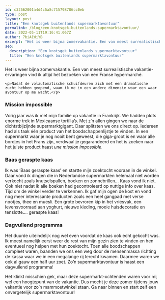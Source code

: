 ```yaml
---
id: c32562001a4d4c5a8c715798706cc0eb
type: post
layout: post
title: "Een knotsgek buitenlands supermarktavontuur"
permalink: /blog/een-knotsgek-buitenlands-supermarktavontuur/
date: 2022-05-11T19:16:41.067Z
author: 7biA1WiYB
excerpt: "Het is weer bijna zomervakantie. Een van meest surrealistische vakantie-ervaringen vind ik altijd het bezoeken van een Franse hypermarché.  "
seo:
  description: "Een knotsgek buitenlands supermarktavontuur"
  title: "Een knotsgek buitenlands supermarktavontuur"
---
```

Het is weer bijna zomervakantie. Een van meest surrealistische vakantie-ervaringen vind ik altijd het bezoeken van een Franse hypermarché.  

    <p>Nadat de volautomatische schuifdeuren zich met een dramatische zucht hebben geopend, waan ik me in een andere dimensie waar een waar avontuur op me wacht.</p>
<h3>Mission impossible</h3>
<p>Vorig jaar was ik met mijn familie op vakantie in Frankrijk. We hadden plots enorme trek in Mexicaanse tortilla’s. Met z’n allen gingen we naar de dichtstbijzijnde supermarktgigant. Daar splitsten we ons direct op. Iedereen had als taak één product van het boodschappenlijstje te vinden. In een supermarkt waar je nog nooit bent geweest, die giga-groot is en waar alle bordjes in het Frans zijn, verdwaal je gegarandeerd en het is zoeken naar het juiste product haast <em>une mission impossible</em>. </p>
<h3>Baas geraspte kaas</h3>
<p>Ik was ‘Baas geraspte kaas’ en startte mijn zoektocht vooraan in de winkel. Daar vond ik dingen die in Nederlandse supermarkten helemaal niet worden verkocht zoals knutselspullen, boeken en zonnebrillen… Kaas vond ik niet. Ook niet nadat ik alle boeken had gecontroleerd op nuttige info over kaas. Tijd om de winkel verder te verkennen. Ik gaf mijn ogen de kost en vond nog meer interessante producten zoals een heel gangpad met verse nootjes, thee en muesli. Een grote bevroren kip in het vriesvak, een levensvoorraad aan yoghurt, nieuwe kleding, mooie huisdecoratie en tenslotte…. geraspte kaas! </p>
<h3>Dagvullend programma</h3>
<p>Het duurde uiteindelijk nog wel even voordat de kaas ook echt gekocht was. Ik moest namelijk eerst weer de rest van mijn gezin zien te vinden en hen eventueel nog helpen met hun zoektocht. Toen alle boodschappen compleet waren, baanden we ons een weg door de mensenmassa richting de kassa waar we in een megalange rij terecht kwamen. Daarmee waren we ook al gauw een half uur zoet. Zo’n supermarktavontuur is haast een dagvullend programma! </p>
<p>Het klinkt misschien gek, maar deze supermarkt-ochtenden waren voor mij wel een hoogtepunt van de vakantie. Dus mocht je deze zomer tijdens jouw vakantie voor zo’n mammoetwinkel staan. Ga naar binnen en start zelf een onvergetelijk supermarktavontuur! </p>  
